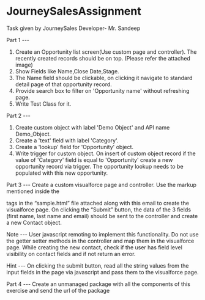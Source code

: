 # JourneySalesAssignment

Task given by JourneySales Developer- Mr. Sandeep

Part 1 ---

1. Create an Opportunity list screen(Use custom page and controller). The recently created records should be on top. (Please refer the attached image)
2. Show Fields like Name,Close Date,Stage.
3. The Name field should be clickable, on clicking it navigate to standard detail page of that opportunity record.
4. Provide search box to filter on 'Opportunity name' without refreshing page.
5. Write Test Class for it.

Part 2 ---

1. Create custom object with label 'Demo Object' and API name Demo_Object.
2. Create a 'text' field with label 'Category'.
3. Create a 'lookup' field for 'Opportunity' object.
4. Write trigger for custom object. On insert of custom object record if the value of 'Category' field is equal to 'Opportunity' create a new opportunity record via trigger.
   The opportunity lookup needs to be populated with this new opportunity.

Part 3 ---
Create a custom visualforce page and controller. Use the markup mentioned inside the <div> tags in the “sample.html” file attached along with this email to create the visualforce page. On clicking the “Submit” button, the data of the 3 fields (first name, last name and email) should be sent to the controller and create a new Contact object.

Note ---
User javascript remoting to implement this functionality.
Do not use the getter setter methods in the controller and map them in the visualforce page.
While creating the new contact, check if the user has field level visibility on contact fields and if not return an error.

Hint ---
On clicking the submit button, read all the string values from the input fields in the page via javascript and pass them to the visualforce page.

Part 4 ---
Create an unmanaged package with all the components of this exercise and send the url of the package
